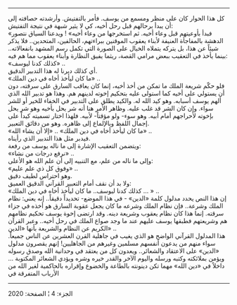 ------------------------------------------------------------------------

كل هذا الحوار كان على منظر ومسمع من يوسف. فأمر بالتفتيش. وأرشدته حصافته
إلى أن يبدأ برحالهم قبل رحل أخيه، كي لا يثير شبهة في نتيجة التفتيش:  
«فبدأ بأوعيتهم قبل وعاء أخيه. ثم استخرجها من وعاء أخيه» ! ويدعنا السياق
نتصور الدهشة بالمفاجأة العنيفة لأبناء يعقوب الموقنين ببراءتهم، الحالفين،
المتحدين.. فلا يذكر شيئاً عن هذا، بل يتركه يتملاه الخيال على الصورة التي
تكمل رسم المشهد بانفعالاته.. بينما يأخذ في التعقيب ببعض مرامي القصة،
ريثما يفيق النظارة وأبناء يعقوب مما هم فيه:  
«كذلك كدنا ليوسف» ..  
أي كذلك دبرنا له هذا التدبير الدقيق.  
«ما كان ليأخذ أخاه في دين الملك» ..  
فلو حكّم شريعة الملك ما تمكن من أخذ أخيه، إنما كان يعاقب السارق على
سرقته، دون أن يستولي على أخيه كما استولى عليه بتحكيم إخوته لدينهم هم.
وهذا هو تدبير الله الذي ألهم يوسف أسبابه. وهو كيد الله له. والكيد يطلق
على التدبير في الخفاء للخير أو للشر سواء. وإن كان الشر قد غلب عليه.
وظاهر الأمر هنا أنه شر يحل بأخيه وهو شر يحل بإخوته لأحراجهم أمام أبيه.
وهو سوء- ولو مؤقتاً- لأبيه. فلهذا اختار تسميته كيداً على إجمال اللفظ
وبالإلماع إلى ظاهره. وهو من دقائق التعبير.  
«ما كان ليأخذ أخاه في دين الملك» .. «إلا أن يشاء الله» ..  
فيدبر مثل هذا التدبير الذي رأيناه.  
ويتضمن التعقيب الإشارة إلى ما ناله يوسف من رفعة:  
«نرفع درجات من نشاء» ..  
وإلى ما ناله من علم، مع التنبيه إلى أن علم الله هو الأعلى:  
«وفوق كل ذي علم عليم» ..  
وهو احتراس لطيف دقيق.  
ولا بد أن نقف أمام التعبير القرآني الدقيق العميق:  
«كذلك كدنا ليوسف.. ما كان ليأخذ أخاه في دين الملك ... » ..  
إن هذا النص يحدد مدلول كلمة «الدين» - في هذا الموضع- تحديداً دقيقاً.. إنه
يعني: نظام الملك وشرعة.. فإن نظام الملك وشرعه ما كان يجعل عقوبة السارق
هو أخذه في جزاء سرقته. إنما هذا كان نظام يعقوب وشريعة دينه. وقد ارتضى
إخوة يوسف تحكيم نظامهم هم وشريعتهم فطبقها يوسف عليهم عند ما وجد صواع
الملك في رحل أخيه.. وعبر القرآن الكريم عن النظام والشريعة بأنها «الدين»
..  
هذا المدلول القرآني الواضح هو الذي يغيب في جاهلية القرن العشرين عن الناس
جميعاً. سواء منهم من يدعون أنفسهم مسلمين وغيرهم من الجاهليين! إنهم يقصرون
مدلول «الدين» على الاعتقاد والشعائر.. ويعدون كل من يعتقد في وحدانية الله
وصدق رسوله ويؤمن بملائكته وكتبه ورسله واليوم الآخر والقدر خيره وشره
ويؤدي الشعائر المكتوبة ... داخلاً في «دين الله» مهما تكن دينونته بالطاعة
والخضوع وإقراره بالحاكمية لغير الله من الأرباب المتفرقة في

------------------------------------------------------------------------

الجزء: 4 ¦ الصفحة: 2020

